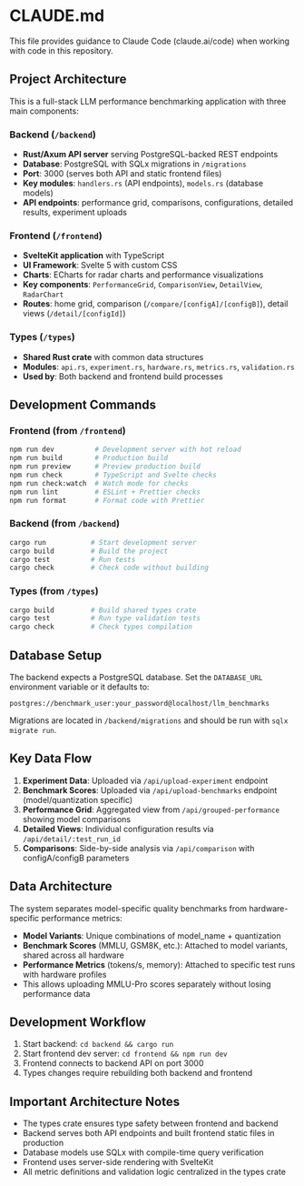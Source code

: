 # CLAUDE.md

This file provides guidance to Claude Code (claude.ai/code) when working with code in this repository.

## Project Architecture

This is a full-stack LLM performance benchmarking application with three main components:

### Backend (`/backend`)
- **Rust/Axum API server** serving PostgreSQL-backed REST endpoints
- **Database**: PostgreSQL with SQLx migrations in `/migrations`
- **Port**: 3000 (serves both API and static frontend files)
- **Key modules**: `handlers.rs` (API endpoints), `models.rs` (database models)
- **API endpoints**: performance grid, comparisons, configurations, detailed results, experiment uploads

### Frontend (`/frontend`) 
- **SvelteKit application** with TypeScript
- **UI Framework**: Svelte 5 with custom CSS
- **Charts**: ECharts for radar charts and performance visualizations
- **Key components**: `PerformanceGrid`, `ComparisonView`, `DetailView`, `RadarChart`
- **Routes**: home grid, comparison (`/compare/[configA]/[configB]`), detail views (`/detail/[configId]`)

### Types (`/types`)
- **Shared Rust crate** with common data structures
- **Modules**: `api.rs`, `experiment.rs`, `hardware.rs`, `metrics.rs`, `validation.rs`
- **Used by**: Both backend and frontend build processes

## Development Commands

### Frontend (from `/frontend`)
```bash
npm run dev          # Development server with hot reload
npm run build        # Production build
npm run preview      # Preview production build
npm run check        # TypeScript and Svelte checks
npm run check:watch  # Watch mode for checks
npm run lint         # ESLint + Prettier checks
npm run format       # Format code with Prettier
```

### Backend (from `/backend`)
```bash
cargo run           # Start development server
cargo build         # Build the project
cargo test          # Run tests
cargo check         # Check code without building
```

### Types (from `/types`)
```bash
cargo build         # Build shared types crate
cargo test          # Run type validation tests
cargo check         # Check types compilation
```

## Database Setup

The backend expects a PostgreSQL database. Set the `DATABASE_URL` environment variable or it defaults to:
```
postgres://benchmark_user:your_password@localhost/llm_benchmarks
```

Migrations are located in `/backend/migrations` and should be run with `sqlx migrate run`.

## Key Data Flow

1. **Experiment Data**: Uploaded via `/api/upload-experiment` endpoint
2. **Benchmark Scores**: Uploaded via `/api/upload-benchmarks` endpoint (model/quantization specific)
3. **Performance Grid**: Aggregated view from `/api/grouped-performance` showing model comparisons
4. **Detailed Views**: Individual configuration results via `/api/detail/:test_run_id`
5. **Comparisons**: Side-by-side analysis via `/api/comparison` with configA/configB parameters

## Data Architecture

The system separates model-specific quality benchmarks from hardware-specific performance metrics:

- **Model Variants**: Unique combinations of model_name + quantization
- **Benchmark Scores** (MMLU, GSM8K, etc.): Attached to model variants, shared across all hardware
- **Performance Metrics** (tokens/s, memory): Attached to specific test runs with hardware profiles
- This allows uploading MMLU-Pro scores separately without losing performance data

## Development Workflow

1. Start backend: `cd backend && cargo run`
2. Start frontend dev server: `cd frontend && npm run dev`
3. Frontend connects to backend API on port 3000
4. Types changes require rebuilding both backend and frontend

## Important Architecture Notes

- The types crate ensures type safety between frontend and backend
- Backend serves both API endpoints and built frontend static files in production
- Database models use SQLx with compile-time query verification
- Frontend uses server-side rendering with SvelteKit
- All metric definitions and validation logic centralized in the types crate
